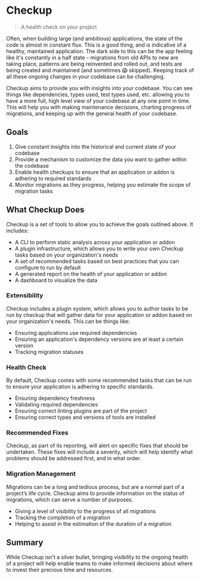 # Checkup

> A health check on your project

Often, when building large (and ambitious) applications, the state of the code is almost in constant flux. This is a good thing, and is indicative of a healthy, maintained application. The dark side to this can be the app feeling like it's constantly in a half state - migrations from old APIs to new are taking place, patterns are being reinvented and rolled out, and tests are being created and maintained (and sometimes 😱 skipped). Keeping track of all these ongoing changes in your codebase can be challenging.

Checkup aims to provide you with insights into your codebase. You can see things like dependencies, types used, test types used, etc. allowing you to have a more full, high level view of your codebase at any one point in time. This will help you with making maintenance decisions, charting progress of migrations, and keeping up with the general health of your codebase.

## Goals

1. Give constant insights into the historical and current state of your codebase
1. Provide a mechanism to customize the data you want to gather within the codebase
1. Enable health checkups to ensure that an application or addon is adhering to required standards
1. Monitor migrations as they progress, helping you estimate the scope of migration tasks

## What Checkup Does

Checkup is a set of tools to allow you to achieve the goals outlined above. It includes:

- A CLI to perform static analysis across your application or addon
- A plugin infrastructure, which allows you to write your own Checkup tasks based on your organization's needs
- A set of recommended tasks based on best practices that you can configure to run by default
- A generated report on the health of your application or addon
- A dashboard to visualize the data

### Extensibility

Checkup includes a plugin system, which allows you to author tasks to be run by checkup that will gather data for your application or addon based on your organization's needs. This can be things like:

- Ensuring applications use required dependencies
- Ensuring an application's dependency versions are at least a certain version
- Tracking migration statuses

### Health Check

By default, Checkup comes with some recommended tasks that can be run to ensure your application is adhering to specific standards.

- Ensuring dependency freshness
- Validating required dependencies
- Ensuring correct linting plugins are part of the project
- Ensuring correct types and versions of tools are installed

### Recommended Fixes

Checkup, as part of its reporting, will alert on specific fixes that should be undertaken. These fixes will include a severity, which will help identify what problems should be addressed first, and in what order.

### Migration Management

Migrations can be a long and tedious process, but are a normal part of a project’s life cycle. Checkup aims to provide information on the status of migrations, which can serve a number of purposes.

- Giving a level of visibility to the progress of all migrations
- Tracking the completion of a migration
- Helping to assist in the estimation of the duration of a migration

## Summary

While Checkup isn’t a silver bullet, bringing visibility to the ongoing health of a project will help enable teams to make informed decisions about where to invest their precious time and resources.
